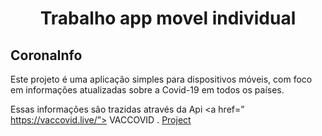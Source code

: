 <h1 align="center">Trabalho app movel individual</h1>

## CoronaInfo

Este projeto é uma aplicação simples para dispositivos móveis, com foco em
informações atualizadas sobre a Covid-19 em todos os países.

Essas informações são trazidas através da Api <a href=” https://vaccovid.live/”> VACCOVID </a>.
<a href="#-project">Project</a>

